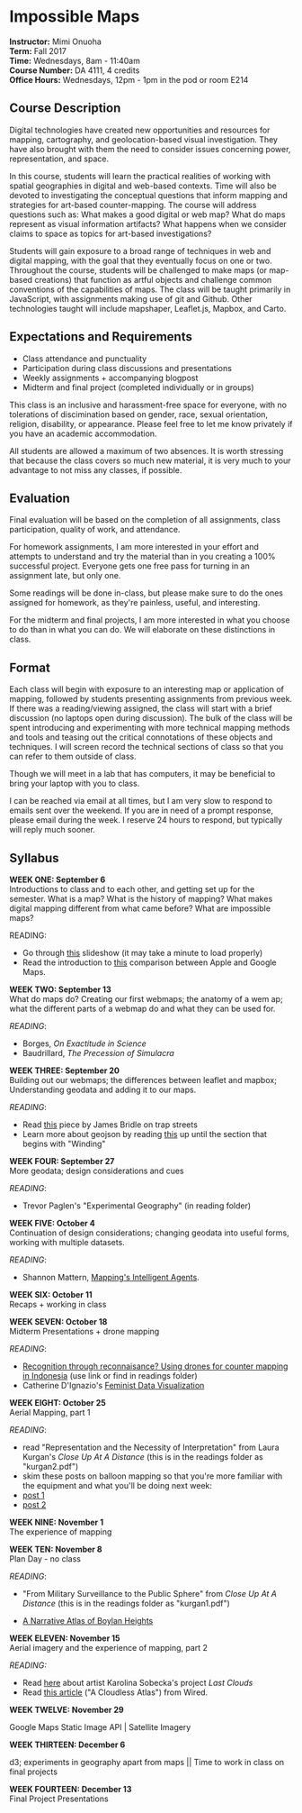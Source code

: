 # Impossible Maps

**Instructor:** Mimi Onuoha  
**Term:** Fall 2017  
**Time:** Wednesdays, 8am - 11:40am   
**Course Number:** DA 4111, 4 credits   
**Office Hours:** Wednesdays, 12pm - 1pm in the pod or room E214  

## Course Description 

Digital technologies have created new opportunities and resources for mapping, cartography, and geolocation-based visual investigation. They have also brought with them the need to consider issues concerning power, representation, and space.

In this course, students will learn the practical realities of working with spatial geographies in digital and web-based contexts. Time will also be devoted to investigating the conceptual questions that inform mapping and strategies for art-based counter-mapping. The course will address questions such as: What makes a good digital or web map? What do maps represent as visual information artifacts? What happens when we consider claims to space as topics for art-based investigations?

Students will gain exposure to a broad range of techniques in web and digital mapping, with the goal that they eventually focus on one or two. Throughout the course, students will be challenged to make maps (or map-based creations) that function as artful objects and challenge common conventions of the capabilities of maps. The class will be taught primarily in JavaScript, with assignments making use of git and Github. Other technologies taught will include mapshaper, Leaflet.js, Mapbox, and Carto.

## Expectations and Requirements
- Class attendance and punctuality 
- Participation during class discussions and presentations
- Weekly assignments + accompanying blogpost  
- Midterm and final project (completed individually or in groups)

This class is an inclusive and harassment-free space for everyone, with no tolerations of discimination based on gender, race, sexual orientation, religion, disability, or appearance. Please feel free to let me know privately if you have an academic accommodation.  

All students are allowed a maximum of two absences. It is worth stressing that because the class covers so much new material, it is very much to your advantage to not miss any classes, if possible. 


## Evaluation
Final evaluation will be based on the completion of all assignments, class participation, quality of work, and attendance. 

For homework assignments, I am more interested in your effort and attempts to understand and try the material than in you creating a 100% successful project. Everyone gets one free pass for turning in an assignment late, but only one. 

Some readings will be done in-class, but please make sure to do the ones assigned for homework, as they're painless, useful, and interesting.  

For the midterm and final projects, I am more interested in what you choose to do than in what you can do. We will elaborate on these distinctions in class. 

## Format 
Each class will begin with exposure to an interesting map or application of mapping, followed by students presenting assignments from previous week. If there was a reading/viewing assigned, the class will start with a brief discussion (no laptops open during discussion). The bulk of the class will be spent introducing and experimenting with more technical mapping methods and tools and teasing out the critical connotations of these objects and techniques. I will screen record the technical sections of class so that you can refer to them outside of class.

Though we will meet in a lab that has computers, it may be beneficial to bring your laptop with you to class. 

I can be reached via email at all times, but I am very slow to respond to emails sent over the weekend. If you are in need of a prompt response, please email during the week. I reserve 24 hours to respond, but typically will reply much sooner. 


## Syllabus
**WEEK ONE: September 6**    
Introductions to class and to each other, and getting set up for the semester. What is a map? What is the history of mapping? What makes digital mapping different from what came before? What are impossible maps?

READING:

- Go through [this](http://maptime.io/anatomy-of-a-web-map/#0) slideshow (it may take a minute to load properly) 
- Read the introduction to [this](https://www.justinobeirne.com/cartography-comparison) comparison between Apple and Google Maps. 


**WEEK TWO: September 13**  
What do maps do? Creating our first webmaps; the anatomy of a wem ap; what the different parts of a webmap do and what they can be used for.  

*READING*:  

- Borges, *On Exactitude in Science* 
- Baudrillard, *The Precession of Simulacra* 

**WEEK THREE: September 20**      
Building out our webmaps; the differences between leaflet and mapbox; Understanding geodata and adding it to our maps.

*READING*:  

- Read [this](http://www.cabinetmagazine.org/issues/47/bridle.php) piece by James Bridle on trap streets
- Learn more about geojson by reading [this](https://macwright.org/2015/03/23/geojson-second-bite.html) up until the section that begins with "Winding"

**WEEK FOUR: September 27**  
More geodata; design considerations and cues    

*READING*: 

- Trevor Paglen's "Experimental Geography" (in reading folder)

**WEEK FIVE: October 4**  
Continuation of design considerations; changing geodata into useful forms, working with multiple datasets.

*READING*: 

- Shannon Mattern,  [Mapping's Intelligent Agents](https://placesjournal.org/article/mappings-intelligent-agents/). 

**WEEK SIX: October 11**  
 Recaps + working in class

**WEEK SEVEN: October 18**    
Midterm Presentations + drone mapping

*READING*:
-  [Recognition through reconnaisance? Using drones for counter mapping in Indonesia](http://www.tandfonline.com/doi/full/10.1080/03066150.2016.1264937) (use link or find in readings folder)
- Catherine D'Ignazio's [Feminist Data Visualization](https://civic.mit.edu/feminist-data-visualization)

**WEEK EIGHT: October 25**   
Aerial Mapping, part 1

*READING*:

-  read "Representation and the Necessity of Interpretation" from Laura Kurgan's *Close Up At A Distance* (this is in the readings folder as "kurgan2.pdf")
-  skim these posts on balloon mapping so that you're more familiar with the equipment and what you'll be doing next week:
  - [post 1](https://publiclab.org/wiki/balloon-mapping-of-local-invasive-species-and-town-mapping) 
  - [post 2](http://geojournalism.org/2013/08/balloon-mapping-how-to-make-your-own-low-flying-satellite/)

**WEEK NINE: November 1**   
The experience of mapping  

**WEEK TEN: November 8**  
Plan Day - no class

*READING*:

- "From Military Surveillance to the Public Sphere" from  *Close Up At A Distance* (this is in the readings folder as "kurgan1.pdf")


-  [A Narrative Atlas of Boylan Heights](https://makingmaps.net/2008/01/10/denis-wood-a-narrative-atlas-of-boylan-heights/) 

**WEEK ELEVEN: November 15**  
Aerial imagery and the experience of mapping, part 2

*READING:*

- Read [here](http://www.amateurhuman.org/last-clouds) about artist Karolina Sobecka's project *Last Clouds*
- Read [this article](https://www.wired.com/2013/05/a-cloudless-atlas/) ("A Cloudless Atlas") from Wired. 

**WEEK TWELVE: November 29** 

 Google Maps Static Image API | Satellite Imagery    

**WEEK THIRTEEN: December 6**  

d3; experiments in geography apart from maps   || Time to work in class on final projects

**WEEK FOURTEEN: December 13**   
Final Project Presentations

